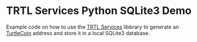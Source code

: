 # TRTL Services Python SQLite3 Demo

Example code on how to use the [TRTL Services](https://trtl.services) libbrary to generate an [TurtleCoin](https://turtlecoin.lol) address and store it in a local SQLite3 database.